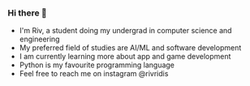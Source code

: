 ### Hi there 👋
- I'm Riv, a student doing my undergrad in computer science and engineering
- My preferred field of studies are AI/ML and software development
- I am currently learning more about app and game development
- Python is my favourite programming language
- Feel free to reach me on instagram @rivridis
